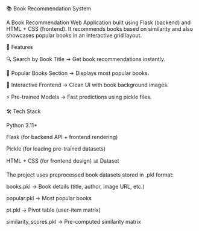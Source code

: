 📚 Book Recommendation System

A Book Recommendation Web Application built using Flask (backend) and HTML + CSS (frontend).
It recommends books based on similarity and also showcases popular books in an interactive grid layout.

🚀 Features

🔍 Search by Book Title → Get book recommendations instantly.

📖 Popular Books Section → Displays most popular books.

🎨 Interactive Frontend → Clean UI with book background images.

⚡ Pre-trained Models → Fast predictions using pickle files.

🛠️ Tech Stack

Python 3.11+

Flask (for backend API + frontend rendering)

Pickle (for loading pre-trained datasets)

HTML + CSS (for frontend design)
📊 Dataset

The project uses preprocessed book datasets stored in .pkl format:

books.pkl → Book details (title, author, image URL, etc.)

popular.pkl → Most popular books

pt.pkl → Pivot table (user-item matrix)

similarity_scores.pkl → Pre-computed similarity matrix
